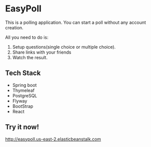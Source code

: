 
# EasyPoll

This is a polling application. You can start a poll without any account creation.

All you need to do is:
1. Setup questions(single choice or multiple choice).
2. Share links with your friends
3. Watch the result.

## Tech Stack
- Spring boot
- Thymeleaf
- PostgreSQL
- Flyway
- BootStrap
- React

## Try it now!
http://easypoll.us-east-2.elasticbeanstalk.com
